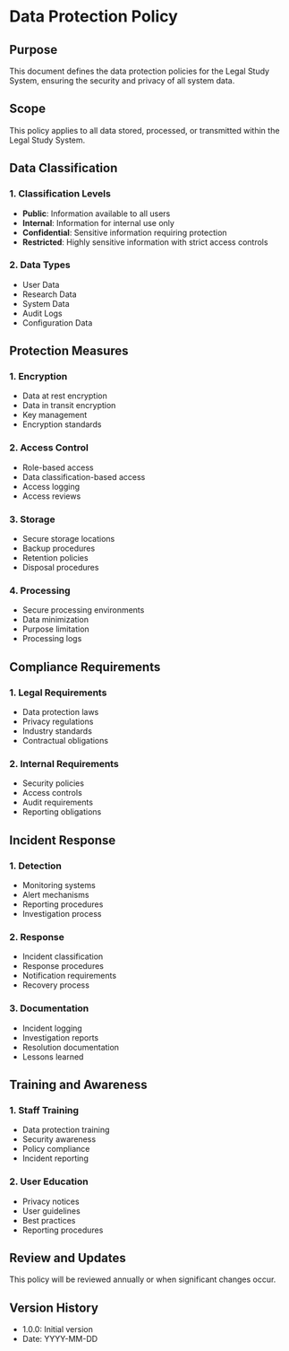 # Data Protection Policy

## Purpose
This document defines the data protection policies for the Legal Study System, ensuring the security and privacy of all system data.

## Scope
This policy applies to all data stored, processed, or transmitted within the Legal Study System.

## Data Classification

### 1. Classification Levels
- **Public**: Information available to all users
- **Internal**: Information for internal use only
- **Confidential**: Sensitive information requiring protection
- **Restricted**: Highly sensitive information with strict access controls

### 2. Data Types
- User Data
- Research Data
- System Data
- Audit Logs
- Configuration Data

## Protection Measures

### 1. Encryption
- Data at rest encryption
- Data in transit encryption
- Key management
- Encryption standards

### 2. Access Control
- Role-based access
- Data classification-based access
- Access logging
- Access reviews

### 3. Storage
- Secure storage locations
- Backup procedures
- Retention policies
- Disposal procedures

### 4. Processing
- Secure processing environments
- Data minimization
- Purpose limitation
- Processing logs

## Compliance Requirements

### 1. Legal Requirements
- Data protection laws
- Privacy regulations
- Industry standards
- Contractual obligations

### 2. Internal Requirements
- Security policies
- Access controls
- Audit requirements
- Reporting obligations

## Incident Response

### 1. Detection
- Monitoring systems
- Alert mechanisms
- Reporting procedures
- Investigation process

### 2. Response
- Incident classification
- Response procedures
- Notification requirements
- Recovery process

### 3. Documentation
- Incident logging
- Investigation reports
- Resolution documentation
- Lessons learned

## Training and Awareness

### 1. Staff Training
- Data protection training
- Security awareness
- Policy compliance
- Incident reporting

### 2. User Education
- Privacy notices
- User guidelines
- Best practices
- Reporting procedures

## Review and Updates
This policy will be reviewed annually or when significant changes occur.

## Version History
- 1.0.0: Initial version
- Date: YYYY-MM-DD 